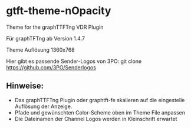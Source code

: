 gtft-theme-nOpacity
===================

Theme for the graphTTFTng VDR Plugin

Für graphTFTng ab Version 1.4.7

Theme Auflösung 1360x768 

Hier gibt es passende Sender-Logos von 3PO:
git clone https://github.com/3PO/Senderlogos

Hinweise:
---------

- Das graphTTFTng Plugin oder graphtft-fe skalieren auf die eingestelle Auflösung der Anzeige.
- Pfade und gewünschten Color-Scheme oben im Theme File anpassen
- Die Dateinamen der Channel Logos werden in Kleinschrift erwartet

